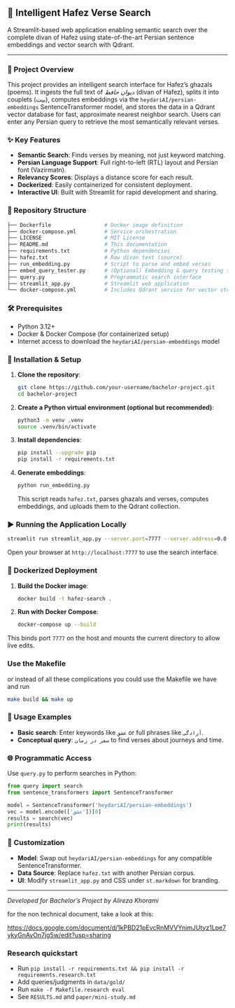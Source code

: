 ## 📖 Intelligent Hafez Verse Search

A Streamlit-based web application enabling semantic search over the complete divan of Hafez using state-of-the-art Persian sentence embeddings and vector search with Qdrant.

---

### 🚀 Project Overview

This project provides an intelligent search interface for Hafez’s ghazals (poems). It ingests the full text of *دیوان حافظ* (divan of Hafez), splits it into couplets (بیت), computes embeddings via the `heydariAI/persian-embeddings` SentenceTransformer model, and stores the data in a Qdrant vector database for fast, approximate nearest neighbor search. Users can enter any Persian query to retrieve the most semantically relevant verses.

### ✨ Key Features

* **Semantic Search**: Finds verses by meaning, not just keyword matching.
* **Persian Language Support**: Full right-to-left (RTL) layout and Persian font (Vazirmatn).
* **Relevancy Scores**: Displays a distance score for each result.
* **Dockerized**: Easily containerized for consistent deployment.
* **Interactive UI**: Built with Streamlit for rapid development and sharing.

### 📂 Repository Structure

```bash
├── Dockerfile                 # Docker image definition
├── docker-compose.yml         # Service orchestration
├── LICENSE                    # MIT License
├── README.md                  # This documentation
├── requirements.txt           # Python dependencies
├── hafez.txt                  # Raw divan text (source)
├── run_embedding.py           # Script to parse and embed verses
├── embed_query_tester.py      # (Optional) Embedding & query testing script
├── query.py                   # Programmatic search interface
├── streamlit_app.py           # Streamlit web application
└── docker-compose.yml         # Includes Qdrant service for vector storage
```

### 🛠️ Prerequisites

* Python 3.12+
* Docker & Docker Compose (for containerized setup)
* Internet access to download the `heydariAI/persian-embeddings` model

### 🔧 Installation & Setup

1. **Clone the repository**:

   ```bash
   git clone https://github.com/your-username/bachelor-project.git
   cd bachelor-project
   ```

2. **Create a Python virtual environment (optional but recommended)**:

   ```bash
   python3 -m venv .venv
   source .venv/bin/activate
   ```

3. **Install dependencies**:

   ```bash
   pip install --upgrade pip
   pip install -r requirements.txt
   ```

4. **Generate embeddings**:

   ```bash
   python run_embedding.py
   ```

   This script reads `hafez.txt`, parses ghazals and verses, computes embeddings, and uploads them to the Qdrant collection.

### ▶️ Running the Application Locally

```bash
streamlit run streamlit_app.py --server.port=7777 --server.address=0.0.0.0
```

Open your browser at `http://localhost:7777` to use the search interface.

### 🐳 Dockerized Deployment

1. **Build the Docker image**:

   ```bash
   docker build -t hafez-search .
   ```

2. **Run with Docker Compose**:

   ```bash
   docker-compose up --build
   ```

This binds port `7777` on the host and mounts the current directory to allow live edits.

### Use the Makefile
or instead of all these complications you could use the Makefile we have and run

```bash
make build && make up
```

### 🧩 Usage Examples

* **Basic search**: Enter keywords like `عشق` or full phrases like `آزادگی`.
* **Conceptual query**: `سفر در زمان` to find verses about journeys and time.

### 🌐 Programmatic Access

Use `query.py` to perform searches in Python:

```python
from query import search
from sentence_transformers import SentenceTransformer

model = SentenceTransformer('heydariAI/persian-embeddings')
vec = model.encode(['عشق'])[0]
results = search(vec)
print(results)
```

### 📖 Customization

* **Model**: Swap out `heydariAI/persian-embeddings` for any compatible SentenceTransformer.
* **Data Source**: Replace `hafez.txt` with another Persian corpus.
* **UI**: Modify `streamlit_app.py` and CSS under `st.markdown` for branding.

---

*Developed for Bachelor’s Project by Alireza Khorami*

for the non technical document, take a look at this:

https://docs.google.com/document/d/1kPBD21pEvcRnMVVYnimJUtyz1Lpe7ykyGnAyOn7jg5w/edit?usp=sharing 
### Research quickstart
- Run `pip install -r requirements.txt && pip install -r requirements.research.txt`
- Add queries/judgments in `data/gold/`
- Run `make -f Makefile.research eval`
- See `RESULTS.md` and `paper/mini-study.md`
